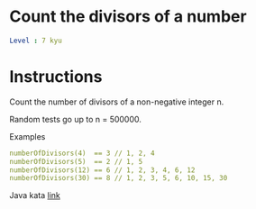 # Count the divisors of a number

```yaml
Level : 7 kyu
```

# Instructions

Count the number of divisors of a non-negative integer n.

Random tests go up to n = 500000.

Examples

```yaml
numberOfDivisors(4)  == 3 // 1, 2, 4
numberOfDivisors(5)  == 2 // 1, 5
numberOfDivisors(12) == 6 // 1, 2, 3, 4, 6, 12
numberOfDivisors(30) == 8 // 1, 2, 3, 5, 6, 10, 15, 30
```

Java kata [link](https://www.codewars.com/kata/542c0f198e077084c0000c2e/train/java)